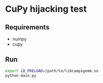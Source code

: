 # CuPy hijacking test

## Requirements
- numpy
- cupy

## Run
```bash
export LD_PRELOAD=/path/to/libcumpsgemm.so
python main.py
```
